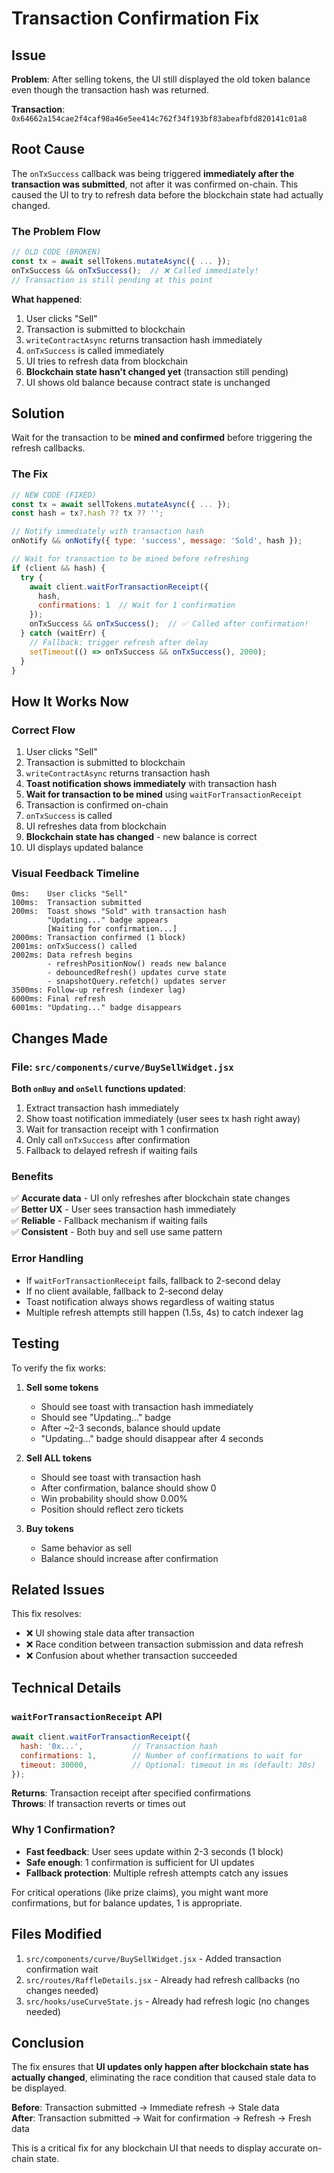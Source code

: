 # Transaction Confirmation Fix

## Issue

**Problem**: After selling tokens, the UI still displayed the old token balance even though the transaction hash was returned.

**Transaction**: `0x64662a154cae2f4caf98a46e5ee414c762f34f193bf83abeafbfd820141c01a8`

## Root Cause

The `onTxSuccess` callback was being triggered **immediately after the transaction was submitted**, not after it was confirmed on-chain. This caused the UI to try to refresh data before the blockchain state had actually changed.

### The Problem Flow

```javascript
// OLD CODE (BROKEN)
const tx = await sellTokens.mutateAsync({ ... });
onTxSuccess && onTxSuccess();  // ❌ Called immediately!
// Transaction is still pending at this point
```

**What happened**:
1. User clicks "Sell"
2. Transaction is submitted to blockchain
3. `writeContractAsync` returns transaction hash immediately
4. `onTxSuccess` is called immediately
5. UI tries to refresh data from blockchain
6. **Blockchain state hasn't changed yet** (transaction still pending)
7. UI shows old balance because contract state is unchanged

## Solution

Wait for the transaction to be **mined and confirmed** before triggering the refresh callbacks.

### The Fix

```javascript
// NEW CODE (FIXED)
const tx = await sellTokens.mutateAsync({ ... });
const hash = tx?.hash ?? tx ?? '';

// Notify immediately with transaction hash
onNotify && onNotify({ type: 'success', message: 'Sold', hash });

// Wait for transaction to be mined before refreshing
if (client && hash) {
  try {
    await client.waitForTransactionReceipt({ 
      hash, 
      confirmations: 1  // Wait for 1 confirmation
    });
    onTxSuccess && onTxSuccess();  // ✅ Called after confirmation!
  } catch (waitErr) {
    // Fallback: trigger refresh after delay
    setTimeout(() => onTxSuccess && onTxSuccess(), 2000);
  }
}
```

## How It Works Now

### Correct Flow

1. User clicks "Sell"
2. Transaction is submitted to blockchain
3. `writeContractAsync` returns transaction hash
4. **Toast notification shows immediately** with transaction hash
5. **Wait for transaction to be mined** using `waitForTransactionReceipt`
6. Transaction is confirmed on-chain
7. `onTxSuccess` is called
8. UI refreshes data from blockchain
9. **Blockchain state has changed** - new balance is correct
10. UI displays updated balance

### Visual Feedback Timeline

```
0ms:    User clicks "Sell"
100ms:  Transaction submitted
200ms:  Toast shows "Sold" with transaction hash
        "Updating..." badge appears
        [Waiting for confirmation...]
2000ms: Transaction confirmed (1 block)
2001ms: onTxSuccess() called
2002ms: Data refresh begins
        - refreshPositionNow() reads new balance
        - debouncedRefresh() updates curve state
        - snapshotQuery.refetch() updates server
3500ms: Follow-up refresh (indexer lag)
6000ms: Final refresh
6001ms: "Updating..." badge disappears
```

## Changes Made

### File: `src/components/curve/BuySellWidget.jsx`

**Both `onBuy` and `onSell` functions updated**:

1. Extract transaction hash immediately
2. Show toast notification immediately (user sees tx hash right away)
3. Wait for transaction receipt with 1 confirmation
4. Only call `onTxSuccess` after confirmation
5. Fallback to delayed refresh if waiting fails

### Benefits

✅ **Accurate data** - UI only refreshes after blockchain state changes  
✅ **Better UX** - User sees transaction hash immediately  
✅ **Reliable** - Fallback mechanism if waiting fails  
✅ **Consistent** - Both buy and sell use same pattern  

### Error Handling

- If `waitForTransactionReceipt` fails, fallback to 2-second delay
- If no client available, fallback to 2-second delay
- Toast notification always shows regardless of waiting status
- Multiple refresh attempts still happen (1.5s, 4s) to catch indexer lag

## Testing

To verify the fix works:

1. **Sell some tokens**
   - Should see toast with transaction hash immediately
   - Should see "Updating..." badge
   - After ~2-3 seconds, balance should update
   - "Updating..." badge should disappear after 4 seconds

2. **Sell ALL tokens**
   - Should see toast with transaction hash
   - After confirmation, balance should show 0
   - Win probability should show 0.00%
   - Position should reflect zero tickets

3. **Buy tokens**
   - Same behavior as sell
   - Balance should increase after confirmation

## Related Issues

This fix resolves:
- ❌ UI showing stale data after transaction
- ❌ Race condition between transaction submission and data refresh
- ❌ Confusion about whether transaction succeeded

## Technical Details

### `waitForTransactionReceipt` API

```javascript
await client.waitForTransactionReceipt({
  hash: '0x...',           // Transaction hash
  confirmations: 1,        // Number of confirmations to wait for
  timeout: 30000,          // Optional: timeout in ms (default: 30s)
});
```

**Returns**: Transaction receipt after specified confirmations  
**Throws**: If transaction reverts or times out

### Why 1 Confirmation?

- **Fast feedback**: User sees update within 2-3 seconds (1 block)
- **Safe enough**: 1 confirmation is sufficient for UI updates
- **Fallback protection**: Multiple refresh attempts catch any issues

For critical operations (like prize claims), you might want more confirmations, but for balance updates, 1 is appropriate.

## Files Modified

1. `src/components/curve/BuySellWidget.jsx` - Added transaction confirmation wait
2. `src/routes/RaffleDetails.jsx` - Already had refresh callbacks (no changes needed)
3. `src/hooks/useCurveState.js` - Already had refresh logic (no changes needed)

## Conclusion

The fix ensures that **UI updates only happen after blockchain state has actually changed**, eliminating the race condition that caused stale data to be displayed.

**Before**: Transaction submitted → Immediate refresh → Stale data  
**After**: Transaction submitted → Wait for confirmation → Refresh → Fresh data

This is a critical fix for any blockchain UI that needs to display accurate on-chain state.

